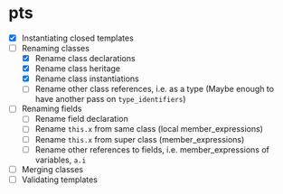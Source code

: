 # pts

- [x] Instantiating closed templates
- [ ] Renaming classes
  - [x] Rename class declarations
  - [x] Rename class heritage
  - [x] Rename class instantiations
  - [ ] Rename other class references, i.e. as a type (Maybe enough to have another pass on `type_identifiers`)
- [ ] Renaming fields
  - [ ] Rename field declaration
  - [ ] Rename `this.x` from same class (local member_expressions)
  - [ ] Rename `this.x` from super class (member_expressions)
  - [ ] Rename other references to fields, i.e. member_expressions of variables, `a.i`
- [ ] Merging classes
- [ ] Validating templates
